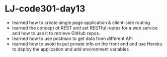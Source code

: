 # LJ-code301-day13

* learned how to create single page application & client-side routing
* learned the concept of REST and set RESTful routes for a web service and how to use it to retrieve GitHub repos.
* learned how to use postman to get data from different API
* learned how to avoid to put private info on the front end and use Heroku to deploy the application and add environment variables
